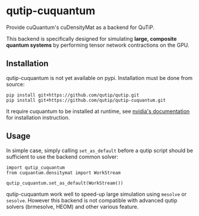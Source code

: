 # qutip-cuquantum

Provide cuQuantum's cuDensityMat as a backend for QuTiP.

This backend is specifically designed for simulating **large, composite quantum systems** by performing tensor network contractions on the GPU.

## Installation

qutip-cuquantum is not yet available on pypi.
Installation must be done from source:

```
pip install git+https://github.com/qutip/qutip.git
pip install git+https://github.com/qutip/qutip-cuquantum.git
```

It require cuquantum to be installed at runtime, see [nvidia's documentation](https://docs.nvidia.com/cuda/cuquantum/latest/getting-started/index.html#installing-cuquantum) for installation instruction.

## Usage

In simple case, simply calling `set_as_default` before a qutip script should be sufficient to use the backend common solver:

```
import qutip_cuquantum
from cuquantum.densitymat import WorkStream

qutip_cuquantum.set_as_default(WorkStream())
```

qutip-cuquantum work well to speed-up large simulation using `mesolve` or `sesolve`.
However this backend is not compatible with advanced qutip solvers (brmesolve, HEOM) and other various feature.
